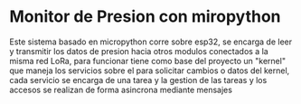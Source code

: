 # Monitor de Presion con miropython
Este sistema basado en micropython corre sobre esp32, se encarga de leer y transmitir los datos de presion hacia otros modulos conectados a la misma red LoRa, para funcionar tiene como base del proyecto un "kernel" que maneja los servicios sobre el para solicitar cambios o datos del kernel, cada servicio se encarga de una tarea y la gestion de las tareas y los accesos se realizan de forma asincrona mediante mensajes

